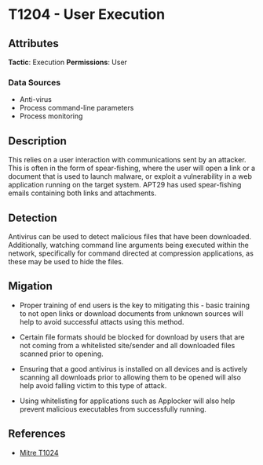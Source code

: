 
# T1204 - User Execution 

## Attributes

**Tactic**: Execution
**Permissions**: User

### Data Sources

- Anti-virus
- Process command-line parameters
- Process monitoring

## Description

This relies on a user interaction with communications sent by an attacker. This is often in the form of spear-fishing, where the user will open a link or a document that is used to launch malware, or exploit a vulnerability in a web application running on the target system. APT29 has used spear-fishing emails containing both links and attachments.

## Detection

Antivirus can be used to detect malicious files that have been downloaded. Additionally, watching command line arguments being executed within the network, specifically for command directed at compression applications, as these may be used to hide the files.

## Migation

- Proper training of end users is the key to mitigating this - basic training to not open links or download documents from unknown sources will help to avoid successful attacts using this method. 

- Certain file formats should be blocked for download by users that are not coming from a whitelisted site/sender and all downloaded files scanned prior to opening. 

- Ensuring that a good antivirus is installed on all devices and is actively scanning all downloads prior to allowing them to be opened will also help avoid falling victim to this type of attack. 

- Using whitelisting for applications such as Applocker will also help prevent malicious executables from successfully running.

## References

- [Mitre T1024](https://attack.mitre.org/techniques/T1204/)
